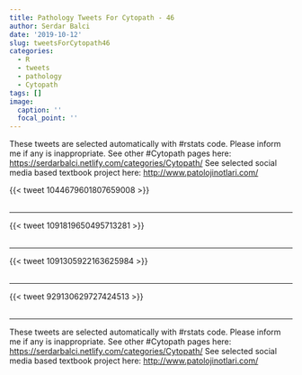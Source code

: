 ```yaml
---
title: Pathology Tweets For Cytopath - 46
author: Serdar Balci
date: '2019-10-12'
slug: tweetsForCytopath46
categories:
  - R
  - tweets
  - pathology
  - Cytopath
tags: []
image:
  caption: ''
  focal_point: ''
---
```



These tweets are selected automatically with #rstats code. Please inform me if any is inappropriate.
See other #Cytopath pages here: https://serdarbalci.netlify.com/categories/Cytopath/ 
See selected social media based textbook project here: http://www.patolojinotlari.com/

{{< tweet 1044679601807659008 >}}
<br>
<br>
<hr>
{{< tweet 1091819650495713281 >}}
<br>
<br>
<hr>
{{< tweet 1091305922163625984 >}}
<br>
<br>
<hr>
{{< tweet 929130629727424513 >}}
<br>
<br>
<hr>


These tweets are selected automatically with #rstats code. Please inform me if any is inappropriate.
See other #Cytopath pages here: https://serdarbalci.netlify.com/categories/Cytopath/ 
See selected social media based textbook project here: http://www.patolojinotlari.com/
